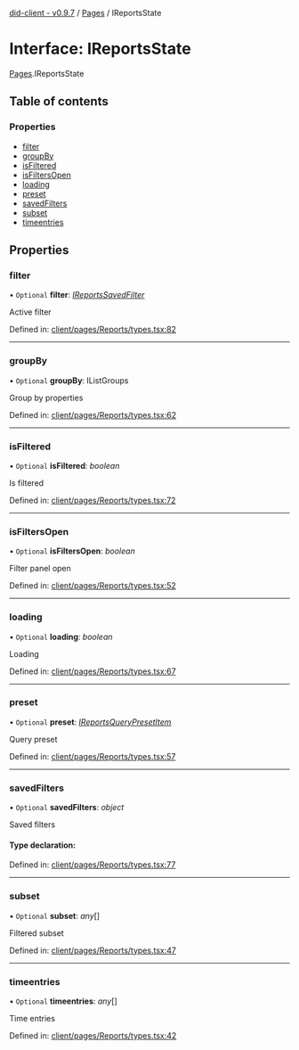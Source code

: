 [did-client - v0.9.7](../README.md) / [Pages](../modules/pages.md) / IReportsState

# Interface: IReportsState

[Pages](../modules/pages.md).IReportsState

## Table of contents

### Properties

- [filter](pages.ireportsstate.md#filter)
- [groupBy](pages.ireportsstate.md#groupby)
- [isFiltered](pages.ireportsstate.md#isfiltered)
- [isFiltersOpen](pages.ireportsstate.md#isfiltersopen)
- [loading](pages.ireportsstate.md#loading)
- [preset](pages.ireportsstate.md#preset)
- [savedFilters](pages.ireportsstate.md#savedfilters)
- [subset](pages.ireportsstate.md#subset)
- [timeentries](pages.ireportsstate.md#timeentries)

## Properties

### filter

• `Optional` **filter**: [*IReportsSavedFilter*](pages.ireportssavedfilter.md)

Active filter

Defined in: [client/pages/Reports/types.tsx:82](https://github.com/Puzzlepart/did/blob/dev/client/pages/Reports/types.tsx#L82)

___

### groupBy

• `Optional` **groupBy**: IListGroups

Group by properties

Defined in: [client/pages/Reports/types.tsx:62](https://github.com/Puzzlepart/did/blob/dev/client/pages/Reports/types.tsx#L62)

___

### isFiltered

• `Optional` **isFiltered**: *boolean*

Is filtered

Defined in: [client/pages/Reports/types.tsx:72](https://github.com/Puzzlepart/did/blob/dev/client/pages/Reports/types.tsx#L72)

___

### isFiltersOpen

• `Optional` **isFiltersOpen**: *boolean*

Filter panel open

Defined in: [client/pages/Reports/types.tsx:52](https://github.com/Puzzlepart/did/blob/dev/client/pages/Reports/types.tsx#L52)

___

### loading

• `Optional` **loading**: *boolean*

Loading

Defined in: [client/pages/Reports/types.tsx:67](https://github.com/Puzzlepart/did/blob/dev/client/pages/Reports/types.tsx#L67)

___

### preset

• `Optional` **preset**: [*IReportsQueryPresetItem*](pages.ireportsquerypresetitem.md)

Query preset

Defined in: [client/pages/Reports/types.tsx:57](https://github.com/Puzzlepart/did/blob/dev/client/pages/Reports/types.tsx#L57)

___

### savedFilters

• `Optional` **savedFilters**: *object*

Saved filters

#### Type declaration:

Defined in: [client/pages/Reports/types.tsx:77](https://github.com/Puzzlepart/did/blob/dev/client/pages/Reports/types.tsx#L77)

___

### subset

• `Optional` **subset**: *any*[]

Filtered subset

Defined in: [client/pages/Reports/types.tsx:47](https://github.com/Puzzlepart/did/blob/dev/client/pages/Reports/types.tsx#L47)

___

### timeentries

• `Optional` **timeentries**: *any*[]

Time entries

Defined in: [client/pages/Reports/types.tsx:42](https://github.com/Puzzlepart/did/blob/dev/client/pages/Reports/types.tsx#L42)
